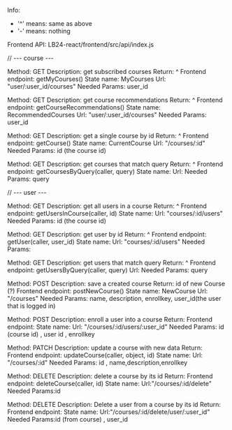 Info:
- '^' means: same as above
- '-' means: nothing

Frontend API: LB24-react/frontend/src/api/index.js




// --- course ---

Method: GET
Description: get subscribed courses
Return: ^
Frontend endpoint: getMyCourses()
State name: MyCourses
Url: "user/:user_id/courses"
Needed Params: user_id

Method: GET
Description: get course recommendations
Return: ^
Frontend endpoint: getCourseRecommendations()
State name: RecommendedCourses
Url: "user/:user_id/courses"
Needed Params: user_id

Method: GET
Description: get a single course by id
Return: ^
Frontend endpoint: getCourse()
State name: CurrentCourse
Url: "/courses/:id"
Needed Params: id (the course id)

Method: GET
Description: get courses that match query
Return: ^
Frontend endpoint: getCoursesByQuery(caller, query)
State name:
Url: 
Needed Params: query




// --- user ---

Method: GET
Description: get all users in a course
Return: ^
Frontend endpoint: getUsersInCourse(caller, id)
State name: 
Url: "courses/:id/users"
Needed Params: id (the course id) 

Method: GET
Description: get user by id
Return: ^
Frontend endpoint: getUser(caller, user_id)
State name: 
Url: "courses/:id/users"
Needed Params: 

Method: GET
Description: get users that match query
Return: ^
Frontend endpoint: getUsersByQuery(caller, query)
Url: 
Needed Params: query



Method: POST
Description: save a created course
Return: id of new Course (?)
Frontend endpoint: postNewCourse()
State name: NewCourse
Url: "/courses"
Needed Params: name, description, enrollkey, user_id(the user that is logged in)

Method: POST
Description: enroll a user into a course
Return: 
Frontend endpoint: 
State name: 
Url: "/courses/:id/users/:user_id"
Needed Params: id (course id) , user id , enrollkey

Method: PATCH
Description: update a course with new data
Return: 
Frontend endpoint: updateCourse(caller, object, id)
State name: 
Url: "/courses/:id"
Needed Params: id , name,description,enrollkey

Method: DELETE
Description: delete a course by its id
Return: 
Frontend endpoint: deleteCourse(caller, id)
State name: 
Url:"/courses/:id/delete"
Needed Params:id 

Method: DELETE
Description: Delete a user from a course by its id
Return:
Frontend endpoint: 
State name: 
Url:"/courses/:id/delete/user/:user_id"
Needed Params:id (from course) , user_id 


